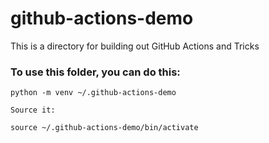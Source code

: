 # github-actions-demo

This is a directory for building out GitHub Actions and Tricks

### To use this folder, you can do this:
```
python -m venv ~/.github-actions-demo

Source it:

source ~/.github-actions-demo/bin/activate

```
